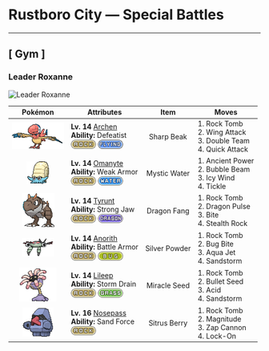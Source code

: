 # Rustboro City — Special Battles

---

## [ Gym ]

### Leader Roxanne

![Leader Roxanne](../assets/important_trainers/roxanne.png "Leader Roxanne")

| Pokémon | Attributes | Item | Moves |
|:-------:|------------|:----:|-------|
| ![Archen](../../assets/sprites/archen/front.gif "Archen: Said to be an ancestor of bird Pokémon, they were unable to fly and moved about by hopping from one branch to another.") | **Lv. 14** [Archen](../../pokemon/archen.md)<br>**Ability:** Defeatist<br>![rock](../../assets/types/rock.png) ![flying](../../assets/types/flying.png) | Sharp Beak | 1. Rock Tomb<br>2. Wing Attack<br>3. Double Team<br>4. Quick Attack |
| ![Omanyte](../../assets/sprites/omanyte/front.gif "Omanyte: Omanyte is one of the ancient and long-since-extinct Pokémon that have been regenerated from fossils by people. If attacked by an enemy, it withdraws itself inside its hard shell.") | **Lv. 14** [Omanyte](../../pokemon/omanyte.md)<br>**Ability:** Weak Armor<br>![rock](../../assets/types/rock.png) ![water](../../assets/types/water.png) | Mystic Water | 1. Ancient Power<br>2. Bubble Beam<br>3. Icy Wind<br>4. Tickle |
| ![Tyrunt](../../assets/sprites/tyrunt/front.gif "Tyrunt: Its immense jaws have enough destructive force that it can chew up an automobile. It lived 100 million years ago.") | **Lv. 14** [Tyrunt](../../pokemon/tyrunt.md)<br>**Ability:** Strong Jaw<br>![rock](../../assets/types/rock.png) ![dragon](../../assets/types/dragon.png) | Dragon Fang | 1. Rock Tomb<br>2. Dragon Pulse<br>3. Bite<br>4. Stealth Rock |
| ![Anorith](../../assets/sprites/anorith/front.gif "Anorith: Anorith is said to be a type of Pokémon predecessor, with eight wings at the sides of its body. This Pokémon swam in the primordial sea by undulating these eight wings.") | **Lv. 14** [Anorith](../../pokemon/anorith.md)<br>**Ability:** Battle Armor<br>![rock](../../assets/types/rock.png) ![bug](../../assets/types/bug.png) | Silver Powder | 1. Rock Tomb<br>2. Bug Bite<br>3. Aqua Jet<br>4. Sandstorm |
| ![Lileep](../../assets/sprites/lileep/front.gif "Lileep: Lileep is an ancient Pokémon that was regenerated from a fossil. It remains permanently anchored to a rock. From its immobile perch, this Pokémon intently scans for prey with its two eyes.") | **Lv. 14** [Lileep](../../pokemon/lileep.md)<br>**Ability:** Storm Drain<br>![rock](../../assets/types/rock.png) ![grass](../../assets/types/grass.png) | Miracle Seed | 1. Rock Tomb<br>2. Bullet Seed<br>3. Acid<br>4. Sandstorm |
| ![Nosepass](../../assets/sprites/nosepass/front.gif "Nosepass: Nosepass had been said to be completely unmoving, with its magnetic nose pointed due north. However, close observation has revealed that the Pokémon actually moves by a little over 3/8 of an inch every year.") | **Lv. 16** [Nosepass](../../pokemon/nosepass.md)<br>**Ability:** Sand Force<br>![rock](../../assets/types/rock.png) | Sitrus Berry | 1. Rock Tomb<br>2. Magnitude<br>3. Zap Cannon<br>4. Lock-On |

